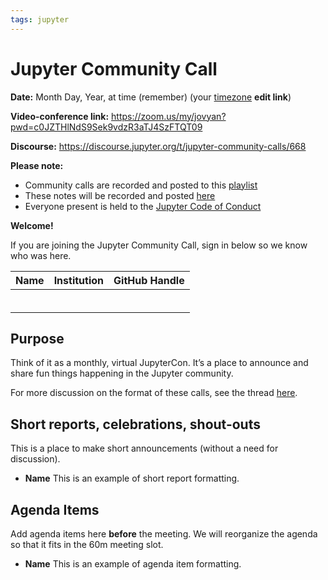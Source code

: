 ```yaml
---
tags: jupyter
---
```

# Jupyter Community Call

**Date:** Month Day, Year, at time (remember) (your [timezone](https://arewemeetingyet.com/Los%20Angeles/2020-11-24/10:00/Jupyter%20Community%20Call) **edit link**)

**Video-conference link:** https://zoom.us/my/jovyan?pwd=c0JZTHlNdS9Sek9vdzR3aTJ4SzFTQT09

**Discourse:** https://discourse.jupyter.org/t/jupyter-community-calls/668

**Please note:**
- Community calls are recorded and posted to this [playlist](https://www.youtube.com/playlist?list=PLUrHeD2K9Cmkoamm4NjLmvXC4Y6E1o8SP)
- These notes will be recorded and posted [here](https://jupyter.readthedocs.io/en/latest/community/community-call-notes/index.html)
- Everyone present is held to the [Jupyter Code of Conduct](https://jupyter.org/conduct)

**Welcome!**

If you are joining the Jupyter Community Call, sign in below so we know who was here.

|   Name   |           Institution     | GitHub Handle                     |
|----------|---------------------------|-----------------------------------|
|          |            | 
|          |            | 
|          |            | 
|          |            | 
|          |            | 
|          |            | 



## Purpose

Think of it as a monthly, virtual JupyterCon. It’s a place to announce and share fun things happening in the Jupyter community.

For more discussion on the format of these calls, see the thread [here](https://discourse.jupyter.org/t/reviving-the-all-jupyter-team-meetings/423).

## Short reports, celebrations, shout-outs

This is a place to make short announcements (without a need for discussion). 

* **Name** This is an example of short report formatting.


## Agenda Items

Add agenda items here **before** the meeting. We will reorganize the agenda so that it fits in the 60m meeting slot.

* **Name** This is an example of agenda item formatting.
